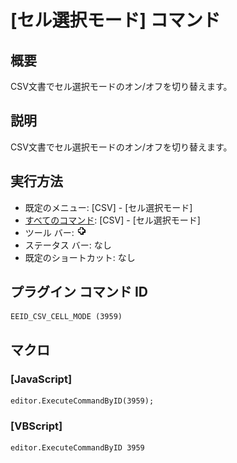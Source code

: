 # \[セル選択モード\] コマンド

## 概要

CSV文書でセル選択モードのオン/オフを切り替えます。

## 説明

CSV文書でセル選択モードのオン/オフを切り替えます。

## 実行方法

- 既定のメニュー: \[CSV\] - \[セル選択モード\]
- [すべてのコマンド](../../glossary/allcommands): \[CSV\] - \[セル選択モード\]
- ツール バー: ![](../../images/cell_selection_mode.png)
- ステータス バー: なし
- 既定のショートカット: なし

## プラグイン コマンド ID

```
EEID_CSV_CELL_MODE (3959)
```

## マクロ

### \[JavaScript\]

```
editor.ExecuteCommandByID(3959);
```

### \[VBScript\]

```
editor.ExecuteCommandByID 3959
```
